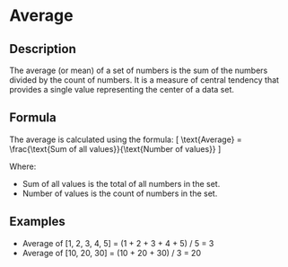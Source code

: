# Average

## Description
The average (or mean) of a set of numbers is the sum of the numbers divided by the count of numbers. It is a measure of central tendency that provides a single value representing the center of a data set.

## Formula
The average is calculated using the formula:
\[ \text{Average} = \frac{\text{Sum of all values}}{\text{Number of values}} \]

Where:
- Sum of all values is the total of all numbers in the set.
- Number of values is the count of numbers in the set.  

## Examples
- Average of [1, 2, 3, 4, 5] = (1 + 2 + 3 + 4 + 5) / 5 = 3
- Average of [10, 20, 30] = (10 + 20 + 30) / 3 = 20